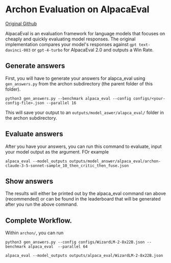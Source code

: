 # Archon Evaluation on AlpacaEval
[Original Github](https://github.com/tatsu-lab/alpaca_eval)

AlpacaEval is an evaluation framework for language models that focuses on cheaply and quickly evaluating model responses. The original implementation compares your model's responses against ```gpt text-davinci-003``` or ```gpt-4-turbo``` for AlpacaEval 2.0 and outputs a Win Rate.

## Generate answers
First, you will have to generate your answers for alapca_eval using `gen_answers.py` from the archon subdirectory (the parent folder of this folder).
```
python3 gen_answers.py --benchmark alpaca_eval --config configs/<your-config-file>.json --parallel 16
```

This will save your output to an `outputs/model_aswer/alapca_eval/` folder in the archon subdirectory. 

## Evaluate answers

After you have your answers, you can run this command to evaluate, input your model output as the argument. FOr example

```
alpaca_eval --model_outputs outputs/model_answer/alpaca_eval/archon-claude-3-5-sonnet-sample_10_then_critic_then_fuse.json
```

## Show answers

The results will either be printed out by the alpaca_eval command ran above (recommended) or can be found in the leaderboard that will be generated after you run the above command.

## Complete Workflow. 
Within `archon/`, you can run 

```
python3 gen_answers.py --config configs/WizardLM-2-8x22B.json --benchmark alpaca_eval  --parallel 64

alpaca_eval --model_outputs outputs/alpaca_eval/WizardLM-2-8x22B.json
```
